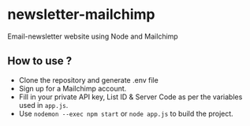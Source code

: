 # newsletter-mailchimp

Email-newsletter website using Node and Mailchimp

## How to use ?

- Clone the repository and generate .env file
- Sign up for a Mailchimp account.
- Fill in your private API key, List ID & Server Code as per the variables used in `app.js`.
- Use `nodemon --exec npm start` or `node app.js` to build the project.

